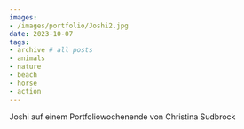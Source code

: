 ```yaml
---
images:
- /images/portfolio/Joshi2.jpg
date: 2023-10-07
tags:
- archive # all posts
- animals
- nature
- beach
- horse
- action
---
```

Joshi auf einem Portfoliowochenende von Christina Sudbrock